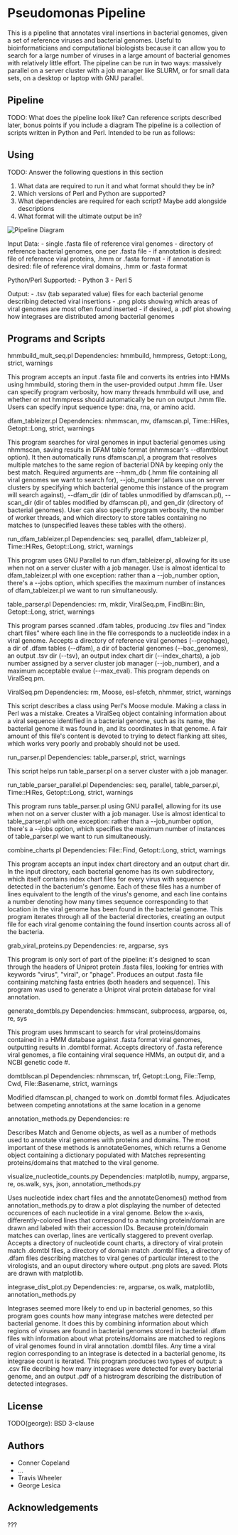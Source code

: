 # Pseudomonas Pipeline

This is a pipeline that annotates viral insertions in bacterial genomes, given a set of
reference viruses and bacterial genomes. Useful to bioinformaticians and computational biologists
because it can allow you to search for a large number of viruses in a large amount of bacterial
genomes with relatively little effort. The pipeline can be run in two ways: massively parallel
on a server cluster with a job manager like SLURM, or for small data sets, on a desktop or
laptop with GNU parallel.

## Pipeline

TODO: What does the pipeline look like? Can reference scripts described later,
bonus points if you include a diagram
The pipeline is a collection of scripts written in Python and Perl. Intended to be run as follows:

## Using

TODO: Answer the following questions in this section

  1. What data are required to run it and what format should they be in?
  2. Which versions of Perl and Python are supported?
  3. What dependencies are required for each script? Maybe add alongside
     descriptions
  4. What format will the ultimate output be in?

  ![Pipeline Diagram](pipeline_diagram-1-3.png)

  Input Data: 	- single .fasta file of reference viral genomes
  				- directory of reference bacterial genomes, one per .fasta file
  				- if annotation is desired: file of reference viral proteins, .hmm or .fasta format
  				- if annotation is desired: file of reference viral domains, .hmm or .fasta format

  Python/Perl Supported:
  				- Python 3
  				- Perl 5

  Output:
  				- .tsv (tab separated value) files for each bacterial genome describing detected
  				viral insertions
  				- .png plots showing which areas of viral genomes are most often found inserted
  				- if desired, a .pdf plot showing how integrases are distributed among bacterial
  				genomes

## Programs and Scripts

hmmbuild_mult_seq.pl
Dependencies: hmmbuild, hmmpress, Getopt::Long, strict, warnings

This program accepts an input .fasta file and converts its entries into HMMs
using hmmbuild, storing them in the user-provided output .hmm file. User can
specify program verbosity, how many threads hmmbuild will use, and whether or
not hmmpress should automatically be run on output .hmm file. Users can specify
input sequence type: dna, rna, or amino acid.

dfam_tableizer.pl
Dependencies: nhmmscan, mv, dfamscan.pl, Time::HiRes, Getopt::Long, strict, warnings

This program searches for viral genomes in input bacterial genomes using
nhmmscan, saving results in DFAM table format (nhmmscan's --dfamtblout option).
It then automatically runs dfamscan.pl, a program that resolves multiple matches
to the same region of bacterial DNA by keeping only the best match. Required
arguments are --hmm_db (.hmm file containing all viral genomes we want to search
for), --job_number (allows use on server clusters by specifying which bacterial
genome this instance of the program will search against), --dfam_dir (dir of
tables unmodified by dfamscan.pl), --scan_dir (dir of tables modified by
dfamscan.pl), and gen_dir (directory of bacterial genomes). User can also
specify program verbosity, the number of worker threads, and which directory to
store tables containing no matches to (unspecified leaves these tables with the
others).

run_dfam_tableizer.pl
Dependencies: seq, parallel, dfam_tableizer.pl, Time::HiRes, Getopt::Long, strict, warnings

This program uses GNU Parallel to run dfam_tableizer.pl, allowing for its use
when not on a server cluster with a job manager. Use is almost identical to
dfam_tableizer.pl with one exception: rather than a --job_number option, there's
a --jobs option, which specifies the maximum number of instances of
dfam_tableizer.pl we want to run simultaneously.

table_parser.pl
Dependencies: rm, mkdir, ViralSeq.pm, FindBin::Bin, Getopt::Long, strict, warnings

This program parses scanned .dfam tables, producing .tsv files and "index chart
files" where each line in the file corresponds to a nucleotide index in a viral
genome. Accepts a directory of reference viral genomes (--prophage), a dir of
.dfam tables (--dfam), a dir of bacterial genomes (--bac_genomes), an output
.tsv dir (--tsv), an output index chart dir (--index_charts), a job number
assigned by a server cluster job manager (--job_number), and a maximum
acceptable evalue (--max_eval). This program depends on ViralSeq.pm.

ViralSeq.pm
Dependencies: rm, Moose, esl-sfetch, nhmmer, strict, warnings

This script describes a class using Perl's Moose module. Making a class in Perl
was a mistake. Creates a ViralSeq object containing information about a viral
sequence identified in a bacterial genome, such as its name, the bacterial
genome it was found in, and its coordinates in that genome. A fair amount of
this file's content is devoted to trying to detect flanking att sites, which
works very poorly and probably should not be used.

run_parser.pl
Dependencies: table_parser.pl, strict, warnings

This script helps run table_parser.pl on a server cluster with a job manager. 

run_table_parser_parallel.pl
Dependencies: seq, parallel, table_parser.pl, Time::HiRes, Getopt::Long, strict, warnings

This program runs table_parser.pl using GNU parallel, allowing for its use when
not on a server cluster with a job manager. Use is almost identical to
table_parser.pl with one exception: rather than a --job_number option, there's a
--jobs option, which specifies the maximum number of instances of
table_parser.pl we want to run simultaneously.

combine_charts.pl
Dependencies: File::Find, Getopt::Long, strict, warnings

This program accepts an input index chart directory and an output chart dir. In
the input directory, each bacterial genome has its own subdirectory, which
itself contains index chart files for every virus with sequence detected in the
bacterium's genome. Each of these files has a number of lines equivalent to the
length of the virus's genome, and each line contains a number denoting how many
times sequence corresponding to that location in the viral genome has been found
in the bacterial genome. This program iterates through all of the bacterial
directories, creating an output file for each viral genome containing the found
insertion counts across all of the bacteria.

grab_viral_proteins.py
Dependencies: re, argparse, sys

This program is only sort of part of the pipeline: it's designed to scan through
the headers of Uniprot protein .fasta files, looking for entries with keywords
"virus", "viral", or "phage". Produces an output .fasta file containing matching
fasta entries (both headers and sequence). This program was used to generate a
Uniprot viral protein database for viral annotation.

generate_domtbls.py
Dependencies: hmmscant, subprocess, argparse, os, re, sys

This program uses hmmscant to search for viral proteins/domains contained in a
HMM database against .fasta format viral genomes, outputting results in .domtbl
format. Accepts directory of .fasta reference viral genomes, a file containing
viral sequence HMMs, an output dir, and a NCBI genetic code #.

domtblscan.pl
Dependencies: nhmmscan, trf, Getopt::Long, File::Temp, Cwd, File::Basename, strict, warnings

Modified dfamscan.pl, changed to work on .domtbl format files. Adjudicates
between competing annotations at the same location in a genome

annotation_methods.py
Dependencies: re

Describes Match and Genome objects, as well as a number of methods used to
annotate viral genomes with proteins and domains. The most important of these
methods is annotateGenomes, which returns a Genome object containing a
dictionary populated with Matches representing proteins/domains that matched to
the viral genome.

visualize_nucleotide_counts.py
Dependencies: matplotlib, numpy, argparse, re, os.walk, sys, json, annotation_methods.py

Uses nucleotide index chart files and the annotateGenomes() method from
annotation_methods.py to draw a plot displaying the number of detected
occurences of each nucleotide in a viral genome. Below the x-axis,
differently-colored lines that correspond to a matching protein/domain are drawn
and labeled with their accession IDs. Because protein/domain matches can
overlap, lines are vertically staggered to prevent overlap. Accepts a directory
of nucleotide count charts, a directory of viral protein match .domtbl files, a
directory of domain match .domtbl files, a directory of .dfam files describing
matches to viral genes of particular interest to the virologists, and an ouput
directory where output .png plots are saved. Plots are drawn with matplotlib.

integrase_dist_plot.py
Dependencies: re, argparse, os.walk, matplotlib, annotation_methods.py

Integrases seemed more likely to end up in bacterial genomes, so this program
goes counts how many integrase matches were detected per bacterial genome. It
does this by combining information about which regions of viruses are found in
bacterial genomes stored in bacterial .dfam files with information about what
proteins/domains are matched to regions of viral genomes found in viral
annotation .domtbl files. Any time a viral region corresponding to an integrase
is detected in a bacterial genome, its integrase count is iterated. This program
produces two types of output: a .csv file decribing how many integrases were
detected for every bacterial genome, and an output .pdf of a histrogram
describing the distribution of detected integrases.

## License

TODO(george): BSD 3-clause

## Authors

  - Conner Copeland
  - ...
  - Travis Wheeler
  - George Lesica

## Acknowledgements

???

